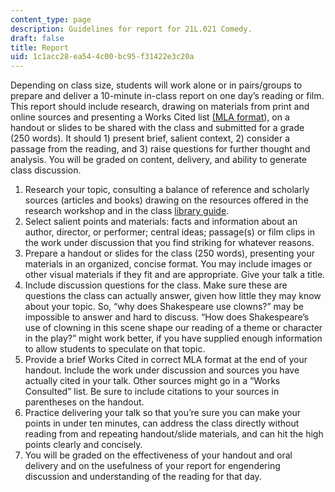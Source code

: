 ```yaml
---
content_type: page
description: Guidelines for report for 21L.021 Comedy.
draft: false
title: Report
uid: 1c1acc28-ea54-4c00-bc95-f31422e3c20a
---
```

Depending on class size, students will work alone or in pairs/groups to prepare and deliver a 10-minute in-class report on one day’s reading or film. This report should include research, drawing on materials from print and online sources and presenting a Works Cited list [(MLA format](https://mlahandbookplus.org/)), on a handout or slides to be shared with the class and submitted for a grade (250 words). It should 1) present brief, salient context, 2) consider a passage from the reading, and 3) raise questions for further thought and analysis. You will be graded on content, delivery, and ability to generate class discussion.

1. Research your topic, consulting a balance of reference and scholarly sources (articles and books) drawing on the resources offered in the research workshop and in the class [library guide](https://libguides.mit.edu/comedy/home).
2. Select salient points and materials: facts and information about an author, director, or performer; central ideas; passage(s) or film clips in the work under discussion that you find striking for whatever reasons.
3. Prepare a handout or slides for the class (250 words), presenting your materials in an organized, concise format. You may include images or other visual materials if they fit and are appropriate. Give your talk a title.
4. Include discussion questions for the class. Make sure these are questions the class can actually answer, given how little they may know about your topic. So, “why does Shakespeare use clowns?” may be impossible to answer and hard to discuss. “How does Shakespeare’s use of clowning in this scene shape our reading of a theme or character in the play?” might work better, if you have supplied enough information to allow students to speculate on that topic.
5. Provide a brief Works Cited in correct MLA format at the end of your handout. Include the work under discussion and sources you have actually cited in your talk. Other sources might go in a “Works Consulted” list. Be sure to include citations to your sources in parentheses on the handout.
6. Practice delivering your talk so that you’re sure you can make your points in under ten minutes, can address the class directly without reading from and repeating handout/slide materials, and can hit the high points clearly and concisely.
7. You will be graded on the effectiveness of your handout and oral delivery and on the usefulness of your report for engendering discussion and understanding of the reading for that day.